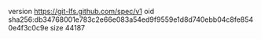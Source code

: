 version https://git-lfs.github.com/spec/v1
oid sha256:db34768001e783c2e66e083a54ed9f9559e1d8d740ebb04c8fe8540e4f3c0c9e
size 44187
